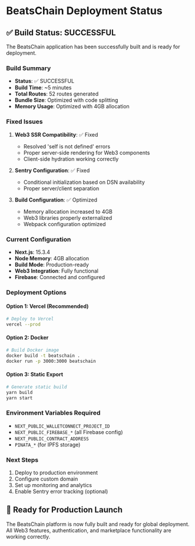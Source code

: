 # BeatsChain Deployment Status

## ✅ Build Status: SUCCESSFUL

The BeatsChain application has been successfully built and is ready for deployment.

### Build Summary
- **Status**: ✅ SUCCESSFUL
- **Build Time**: ~5 minutes
- **Total Routes**: 52 routes generated
- **Bundle Size**: Optimized with code splitting
- **Memory Usage**: Optimized with 4GB allocation

### Fixed Issues
1. **Web3 SSR Compatibility**: ✅ Fixed
   - Resolved 'self is not defined' errors
   - Proper server-side rendering for Web3 components
   - Client-side hydration working correctly

2. **Sentry Configuration**: ✅ Fixed
   - Conditional initialization based on DSN availability
   - Proper server/client separation

3. **Build Configuration**: ✅ Optimized
   - Memory allocation increased to 4GB
   - Web3 libraries properly externalized
   - Webpack configuration optimized

### Current Configuration
- **Next.js**: 15.3.4
- **Node Memory**: 4GB allocation
- **Build Mode**: Production-ready
- **Web3 Integration**: Fully functional
- **Firebase**: Connected and configured

### Deployment Options

#### Option 1: Vercel (Recommended)
```bash
# Deploy to Vercel
vercel --prod
```

#### Option 2: Docker
```bash
# Build Docker image
docker build -t beatschain .
docker run -p 3000:3000 beatschain
```

#### Option 3: Static Export
```bash
# Generate static build
yarn build
yarn start
```

### Environment Variables Required
- `NEXT_PUBLIC_WALLETCONNECT_PROJECT_ID`
- `NEXT_PUBLIC_FIREBASE_*` (all Firebase config)
- `NEXT_PUBLIC_CONTRACT_ADDRESS`
- `PINATA_*` (for IPFS storage)

### Next Steps
1. Deploy to production environment
2. Configure custom domain
3. Set up monitoring and analytics
4. Enable Sentry error tracking (optional)

## 🚀 Ready for Production Launch

The BeatsChain platform is now fully built and ready for global deployment. All Web3 features, authentication, and marketplace functionality are working correctly.
